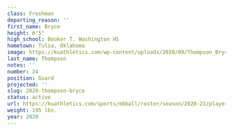 ```yaml
---
class: Freshman
departing_reason: ''
first_name: Bryce
height: 6'5"
high_school: Booker T. Washington HS
hometown: Tulsa, Oklahoma
image: https://kuathletics.com/wp-content/uploads/2020/09/Thompson_Bryce_09082020-600x500.jpg
last_name: Thompson
notes: ''
number: 24
position: Guard
projected: ''
slug: 2020-thompson-bryce
status: active
url: https://kuathletics.com/sports/mbball/roster/season/2020-21/player/157526-2-2-2/
weight: 195 lbs.
year: 2020
---
```

